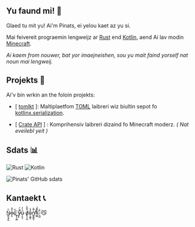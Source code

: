 ## Yu faund mi! 🥜

Glaed tu mit yu! Ai'm Pinats, ei yelou kaet az yu si.

Mai feivereit prograemin lengweijz ar [Rust](https://rust-lang.org/) end [Kotlin](https://kotlinlang.org/), aend Ai lav modin [Minecraft](https://minecraft.net).

_Ai kaem from nouwer, bat yor imaejneishen, sou yu mait faind yorself nat noun mai lengweij._

## Projekts 📖

Ai'v bin wrkin an the foloin projekts:

- \[ [tomlkt](https://github.com/Peanuuutz/tomlkt) \]: Maltiplaetfom [TOML](http://toml.io/) laibreri wiz biultin sepot fo [kotlinx.serialization](https://github.com/Kotlin/kotlinx.serialization).

- \[ [Crate API](https://github.com/Peanuuutz/crate-api) \] : Komprihensiv laibreri dizaind fo Minecraft moderz. _( Nat eveilebl yeit )_

## Sdats 📊

![Rust](https://img.shields.io/badge/rust-%23000000.svg?style=for-the-badge&logo=rust&logoColor=white)  ![Kotlin](https://img.shields.io/badge/kotlin-%237F52FF.svg?style=for-the-badge&logo=kotlin&logoColor=white)

![Pinats' GitHub sdats](https://github-readme-stats.vercel.app/api?username=Peanuuutz&show_icons=true&theme=nord&text_color=ADBAC7)

## Kantaekt 📞

Ñ̵̳̰͙̬͖̈o̶̞̱̍̋͋u҉͖̩͙̰̪̉̏ y̵̘̙͋̀́̚ǘ̷̩̘̬̦͛̓ d̸̥̘͙͖̆̄͂̾ȏ̴̗̝̳̯̂͛ṅ̸͚̖͇̰͌͐ͅ'̷̙̟̓̌́ť̴͙̝̃̽̉.̵̯̲̫̑̾  😼
